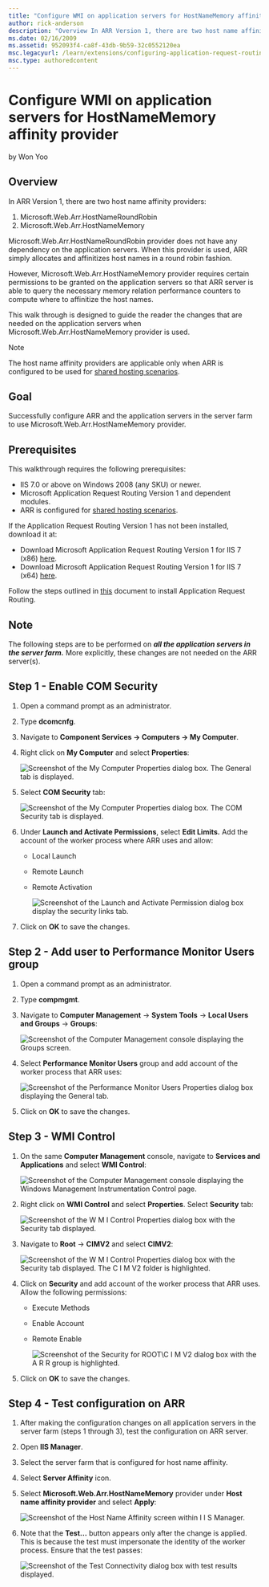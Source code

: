 ```yaml
---
title: "Configure WMI on application servers for HostNameMemory affinity provider"
author: rick-anderson
description: "Overview In ARR Version 1, there are two host name affinity providers: Microsoft.Web.Arr.HostNameRoundRobin Microsoft.Web.Arr.HostNameMemory Microsoft.Web.Ar..."
ms.date: 02/16/2009
ms.assetid: 952093f4-ca8f-43db-9b59-32c0552120ea
msc.legacyurl: /learn/extensions/configuring-application-request-routing-arr/how-to-configure-wmi-service-on-application-servers-for-hostnamememory-affinity-provider
msc.type: authoredcontent
---
```

# Configure WMI on application servers for HostNameMemory affinity provider

by Won Yoo

## Overview

In ARR Version 1, there are two host name affinity providers:

1. Microsoft.Web.Arr.HostNameRoundRobin
2. Microsoft.Web.Arr.HostNameMemory

Microsoft.Web.Arr.HostNameRoundRobin provider does not have any dependency on the application servers. When this provider is used, ARR simply allocates and affinitizes host names in a round robin fashion.

However, Microsoft.Web.Arr.HostNameMemory provider requires certain permissions to be granted on the application servers so that ARR server is able to query the necessary memory relation performance counters to compute where to affinitize the host names.

This walk through is designed to guide the reader the changes that are needed on the application servers when Microsoft.Web.Arr.HostNameMemory provider is used.

> [!NOTE]
> The host name affinity providers are applicable only when ARR is configured to be used for [shared hosting scenarios](shared-hosting-using-application-request-routing-arr.md).

## Goal

Successfully configure ARR and the application servers in the server farm to use Microsoft.Web.Arr.HostNameMemory provider.

## Prerequisites

This walkthrough requires the following prerequisites:

- IIS 7.0 or above on Windows 2008 (any SKU) or newer.
- Microsoft Application Request Routing Version 1 and dependent modules.
- ARR is configured for [shared hosting scenarios](shared-hosting-using-application-request-routing-arr.md).

If the Application Request Routing Version 1 has not been installed, download it at:

- Download Microsoft Application Request Routing Version 1 for IIS 7 (x86) [here](https://iis.net/downloads/default.aspx?tabid=34&amp;g=6&amp;i=1709).
- Download Microsoft Application Request Routing Version 1 for IIS 7 (x64) [here](https://iis.net/downloads/default.aspx?tabid=34&amp;g=6&amp;i=1712).

Follow the steps outlined in [this](../installing-application-request-routing-arr/install-application-request-routing.md) document to install Application Request Routing.

## Note

The following steps are to be performed on ***all the application servers in the server farm.*** More explicitly, these changes are not needed on the ARR server(s).

## Step 1 - Enable COM Security

1. Open a command prompt as an administrator.
2. Type **dcomcnfg**.
3. Navigate to **Component Services -&gt; Computers -&gt; My Computer**.
4. Right click on **My Computer** and select **Properties**:

    ![Screenshot of the My Computer Properties dialog box. The General tab is displayed.](how-to-configure-wmi-service-on-application-servers-for-hostnamememory-affinity-provider/_static/image2.jpg)
5. Select **COM Security** tab:

    ![Screenshot of the My Computer Properties dialog box. The COM Security tab is displayed.](how-to-configure-wmi-service-on-application-servers-for-hostnamememory-affinity-provider/_static/image4.jpg)
6. Under **Launch and Activate Permissions**, select **Edit Limits.** Add the account of the worker process where ARR uses and allow:

   - Local Launch
   - Remote Launch
   - Remote Activation

     ![Screenshot of the Launch and Activate Permission dialog box display the security links tab.](how-to-configure-wmi-service-on-application-servers-for-hostnamememory-affinity-provider/_static/image6.jpg)
7. Click on **OK** to save the changes.

## Step 2 - Add user to Performance Monitor Users group

1. Open a command prompt as an administrator.
2. Type **compmgmt**.
3. Navigate to **Computer Management** -&gt; **System Tools** -&gt; **Local Users and Groups** -&gt; **Groups**:

    ![Screenshot of the Computer Management console displaying the Groups screen.](how-to-configure-wmi-service-on-application-servers-for-hostnamememory-affinity-provider/_static/image8.jpg)
4. Select **Performance Monitor Users** group and add account of the worker process that ARR uses:

    ![Screenshot of the Performance Monitor Users Properties dialog box displaying the General tab.](how-to-configure-wmi-service-on-application-servers-for-hostnamememory-affinity-provider/_static/image10.jpg)
5. Click on **OK** to save the changes.

## Step 3 - WMI Control

1. On the same **Computer Management** console, navigate to **Services and Applications** and select **WMI Control**:

    ![Screenshot of the Computer Management console displaying the Windows Management Instrumentation Control page.](how-to-configure-wmi-service-on-application-servers-for-hostnamememory-affinity-provider/_static/image12.jpg)
2. Right click on **WMI Control** and select **Properties**. Select **Security** tab:

    ![Screenshot of the W M I Control Properties dialog box with the Security tab displayed.](how-to-configure-wmi-service-on-application-servers-for-hostnamememory-affinity-provider/_static/image14.jpg)
3. Navigate to **Root** -&gt; **CIMV2** and select **CIMV2**:

    ![Screenshot of the W M I Control Properties dialog box with the Security tab displayed. The C I M V2 folder is highlighted.](how-to-configure-wmi-service-on-application-servers-for-hostnamememory-affinity-provider/_static/image16.jpg)
4. Click on **Security** and add account of the worker process that ARR uses. Allow the following permissions:

   - Execute Methods
   - Enable Account
   - Remote Enable

     ![Screenshot of the Security for ROOT\C I M V2 dialog box with the A R R group is highlighted.](how-to-configure-wmi-service-on-application-servers-for-hostnamememory-affinity-provider/_static/image18.jpg)
5. Click on **OK** to save the changes.

## Step 4 - Test configuration on ARR

1. After making the configuration changes on all application servers in the server farm (steps 1 through 3), test the configuration on ARR server.
2. Open **IIS Manager**.
3. Select the server farm that is configured for host name affinity.
4. Select **Server Affinity** icon.
5. Select **Microsoft.Web.Arr.HostNameMemory** provider under **Host name affinity provider** and select **Apply**:

    ![Screenshot of the Host Name Affinity screen within I I S Manager.](how-to-configure-wmi-service-on-application-servers-for-hostnamememory-affinity-provider/_static/image20.jpg)
6. Note that the **Test...** button appears only after the change is applied. This is because the test must impersonate the identity of the worker process. Ensure that the test passes:

    ![Screenshot of the Test Connectivity dialog box with test results displayed.](how-to-configure-wmi-service-on-application-servers-for-hostnamememory-affinity-provider/_static/image22.jpg)
